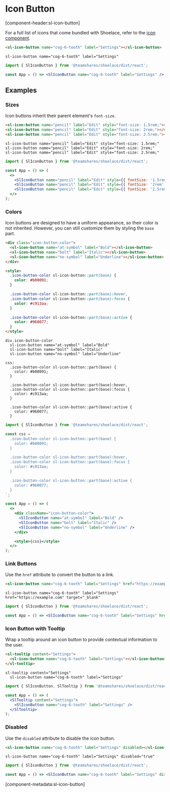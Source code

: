 # Icon Button

[component-header:sl-icon-button]

For a full list of icons that come bundled with Shoelace, refer to the [icon component](/components/icon).

```html preview
<sl-icon-button name="cog-6-tooth" label="Settings"></sl-icon-button>
```

```pug slim
sl-icon-button name="cog-6-tooth" label="Settings"
```

```jsx react
import { SlIconButton } from '@teamshares/shoelace/dist/react';

const App = () => <SlIconButton name="cog-6-tooth" label="Settings" />;
```

## Examples

### Sizes

Icon buttons inherit their parent element's `font-size`.

```html preview
<sl-icon-button name="pencil" label="Edit" style="font-size: 1.5rem;"></sl-icon-button>
<sl-icon-button name="pencil" label="Edit" style="font-size: 2rem;"></sl-icon-button>
<sl-icon-button name="pencil" label="Edit" style="font-size: 2.5rem;"></sl-icon-button>
```

```pug slim
sl-icon-button name="pencil" label="Edit" style="font-size: 1.5rem;"
sl-icon-button name="pencil" label="Edit" style="font-size: 2rem;"
sl-icon-button name="pencil" label="Edit" style="font-size: 2.5rem;"
```

```jsx react
import { SlIconButton } from '@teamshares/shoelace/dist/react';

const App = () => (
  <>
    <SlIconButton name="pencil" label="Edit" style={{ fontSize: '1.5rem' }} />
    <SlIconButton name="pencil" label="Edit" style={{ fontSize: '2rem' }} />
    <SlIconButton name="pencil" label="Edit" style={{ fontSize: '2.5rem' }} />
  </>
);
```

### Colors

Icon buttons are designed to have a uniform appearance, so their color is not inherited. However, you can still customize them by styling the `base` part.

```html preview
<div class="icon-button-color">
  <sl-icon-button name="at-symbol" label="Bold"></sl-icon-button>
  <sl-icon-button name="bolt" label="Italic"></sl-icon-button>
  <sl-icon-button name="no-symbol" label="Underline"></sl-icon-button>
</div>

<style>
  .icon-button-color sl-icon-button::part(base) {
    color: #b00091;
  }

  .icon-button-color sl-icon-button::part(base):hover,
  .icon-button-color sl-icon-button::part(base):focus {
    color: #c913aa;
  }

  .icon-button-color sl-icon-button::part(base):active {
    color: #960077;
  }
</style>
```

```pug slim
div.icon-button-color
  sl-icon-button name="at-symbol" label="Bold"
  sl-icon-button name="bolt" label="Italic"
  sl-icon-button name="no-symbol" label="Underline"

css:
  .icon-button-color sl-icon-button::part(base) {
    color: #b00091;
  }

  .icon-button-color sl-icon-button::part(base):hover,
  .icon-button-color sl-icon-button::part(base):focus {
    color: #c913aa;
  }

  .icon-button-color sl-icon-button::part(base):active {
    color: #960077;
  }
```

```jsx react
import { SlIconButton } from '@teamshares/shoelace/dist/react';

const css = `
  .icon-button-color sl-icon-button::part(base) {
    color: #b00091;
  }

  .icon-button-color sl-icon-button::part(base):hover,
  .icon-button-color sl-icon-button::part(base):focus {
    color: #c913aa;
  }

  .icon-button-color sl-icon-button::part(base):active {
    color: #960077;
  }
`;

const App = () => (
  <>
    <div className="icon-button-color">
      <SlIconButton name="at-symbol" label="Bold" />
      <SlIconButton name="bolt" label="Italic" />
      <SlIconButton name="no-symbol" label="Underline" />
    </div>

    <style>{css}</style>
  </>
);
```

### Link Buttons

Use the `href` attribute to convert the button to a link.

```html preview
<sl-icon-button name="cog-6-tooth" label="Settings" href="https://example.com" target="_blank"></sl-icon-button>
```

```pug slim
sl-icon-button name="cog-6-tooth" label="Settings" href="https://example.com" target="_blank"
```

```jsx react
import { SlIconButton } from '@teamshares/shoelace/dist/react';

const App = () => <SlIconButton name="cog-6-tooth" label="Settings" href="https://example.com" target="_blank" />;
```

### Icon Button with Tooltip

Wrap a tooltip around an icon button to provide contextual information to the user.

```html preview
<sl-tooltip content="Settings">
  <sl-icon-button name="cog-6-tooth" label="Settings"></sl-icon-button>
</sl-tooltip>
```

```pug slim
sl-tooltip content="Settings"
  sl-icon-button name="cog-6-tooth" label="Settings"
```

```jsx react
import { SlIconButton, SlTooltip } from '@teamshares/shoelace/dist/react';

const App = () => (
  <SlTooltip content="Settings">
    <SlIconButton name="cog-6-tooth" label="Settings" />
  </SlTooltip>
);
```

### Disabled

Use the `disabled` attribute to disable the icon button.

```html preview
<sl-icon-button name="cog-6-tooth" label="Settings" disabled></sl-icon-button>
```

```pug slim
sl-icon-button name="cog-6-tooth" label="Settings" disabled="true"
```

```jsx react
import { SlIconButton } from '@teamshares/shoelace/dist/react';

const App = () => <SlIconButton name="cog-6-tooth" label="Settings" disabled />;
```

[component-metadata:sl-icon-button]
